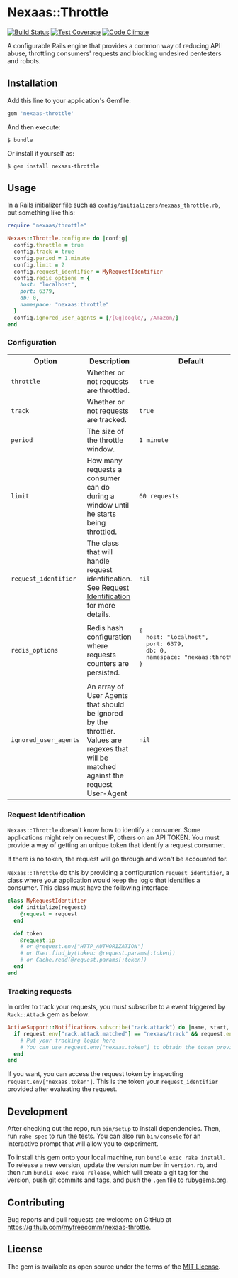 # Nexaas::Throttle

[![Build Status](https://travis-ci.org/myfreecomm/nexaas-throttle.svg?branch=master)](https://travis-ci.org/myfreecomm/nexaas-throttle)
[![Test Coverage](https://codeclimate.com/github/myfreecomm/nexaas-throttle/badges/coverage.svg)](https://codeclimate.com/github/myfreecomm/nexaas-throttle/coverage)
[![Code Climate](https://codeclimate.com/github/myfreecomm/nexaas-throttle/badges/gpa.svg)](https://codeclimate.com/github/myfreecomm/nexaas-throttle)

A configurable Rails engine that provides a common way of reducing API abuse, throttling consumers' requests and blocking undesired pentesters and robots.

## Installation

Add this line to your application's Gemfile:

```ruby
gem 'nexaas-throttle'
```

And then execute:

    $ bundle

Or install it yourself as:

    $ gem install nexaas-throttle

## Usage

In a Rails initializer file such as `config/initializers/nexaas_throttle.rb`, put something like this:

```ruby
require "nexaas/throttle"

Nexaas::Throttle.configure do |config|
  config.throttle = true
  config.track = true
  config.period = 1.minute
  config.limit = 2
  config.request_identifier = MyRequestIdentifier
  config.redis_options = {
    host: "localhost",
    port: 6379,
    db: 0,
    namespace: "nexaas:throttle"
  }
  config.ignored_user_agents = [/[Gg]oogle/, /Amazon/]
end
```

### Configuration

<table>
  <tr>
    <th>Option</th>
    <th>Description</th>
    <th>Default</th>
  </tr>
  <tr>
    <td><code>throttle</code></td>
    <td>Whether or not requests are throttled.</td>
    <td><code>true</code></td>
  </tr>
  <tr>
    <td><code>track</code></td>
    <td>Whether or not requests are tracked.</td>
    <td><code>true</code></td>
  </tr>
  <tr>
    <td><code>period</code></td>
    <td>The size of the throttle window.</td>
    <td><code>1 minute</code></td>
  </tr>
  <tr>
    <td><code>limit</code></td>
    <td>How many requests a consumer can do during a window until he starts being throttled.</td>
    <td><code>60 requests</code></td>
  </tr>
  <tr>
    <td><code>request_identifier</code></td>
    <td>The class that will handle request identification. See <a href="#request-identification">Request Identification</a> for more details.</td>
    <td><code>nil</code></td>
  </tr>
  <tr>
    <td><code>redis_options</code></td>
    <td>Redis hash configuration where requests counters are persisted.</td>
    <td>
      <pre>
{
  host: "localhost",
  port: 6379,
  db: 0,
  namespace: "nexaas:throttle"
}
      </pre>
    </td>
  </tr>
  <tr>
    <td><code>ignored_user_agents</code></td>
    <td>An array of User Agents that should be ignored by the throttler. Values are regexes that will be matched against the request User-Agent</td>
    <td><code>nil</code></td>
  </tr>
</table>

### Request Identification

`Nexaas::Throttle` doesn't know how to identify a consumer. Some applications might rely on request IP, others on an API TOKEN. You must provide a way of getting an unique token
that identify a request consumer.

If there is no token, the request will go through and won't be accounted for.

`Nexaas::Throttle` do this by providing a configuration `request_identifier`, a class where your application would keep the logic that identifies a consumer. This class must have the following
interface:

```ruby
class MyRequestIdentifier
  def initialize(request)
    @request = request
  end

  def token
    @request.ip
    # or @request.env["HTTP_AUTHORIZATION"]
    # or User.find_by(token: @request.params[:token])
    # or Cache.read(@request.params[:token])
  end
end
```

### Tracking requests

In order to track your requests, you must subscribe to a event triggered by `Rack::Attack` gem as below:

```ruby
ActiveSupport::Notifications.subscribe("rack.attack") do |name, start, finish, request_id, request|
  if request.env["rack.attack.matched"] == "nexaas/track" && request.env["rack.attack.match_type"] == :track
    # Put your tracking logic here
    # You can use request.env["nexaas.token"] to obtain the token provided by your request_identifier
  end
end
```

If you want, you can access the request token by inspecting `request.env["nexaas.token"]`. This is the token your `request_identifier` provided after evaluating the request.

## Development

After checking out the repo, run `bin/setup` to install dependencies. Then, run `rake spec` to run the tests. You can also run `bin/console` for an interactive prompt that will allow you to experiment.

To install this gem onto your local machine, run `bundle exec rake install`. To release a new version, update the version number in `version.rb`, and then run `bundle exec rake release`, which will create a git tag for the version, push git commits and tags, and push the `.gem` file to [rubygems.org](https://rubygems.org).

## Contributing

Bug reports and pull requests are welcome on GitHub at https://github.com/myfreecomm/nexaas-throttle.


## License

The gem is available as open source under the terms of the [MIT License](http://opensource.org/licenses/MIT).
